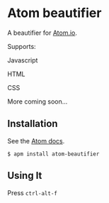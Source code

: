 # Atom beautifier

A beautifier for [Atom.io](Atom.io).



Supports:

  Javascript

  HTML

  CSS

  More coming soon...

## Installation

See the [Atom docs](http://atom.io/docs/latest/customizing-atom#installing-packages).

```shell
$ apm install atom-beautifier
```

## Using It

Press `ctrl-alt-f`
